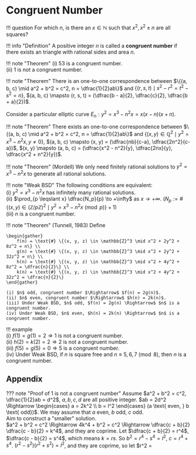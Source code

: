 # Congruent Number

!!! question
    For which $n$, is there an $x \in \mathbb{N}$ such that $x^2, x^2 \pm n$ are all squares?

!!! info "Definition"
    A positive integer $n$ is called a **congruent number** if there exists an triangle with rational sides and area $n$.

!!! note "Theorem"
    (i) $53$ is a congruent number.  
    (ii) $1$ is not a congruent number.

!!! note "Theorem"
    There is an one-to-one correspondence between $\{(a, b, c) \mid a^2 + b^2 = c^2, n = \dfrac{1}{2}ab\}$ and $\{(r, s, t) \mid s^2 -r^2 = t^2 - s^2 = n\}$, $(a, b, c) \mapsto (r, s, t) = (\dfrac{b - a}{2}, \dfrac{c}{2}, \dfrac{b + a}{2})$.

Consider a particular elliptic curve $E_n: y^2 = x^3 - n^2x = x(x - n)(x + n)$.

!!! note "Theorem"
    There exists an one-to-one correspondence between $\{(a, b, c) \mid a^2 + b^2 = c^2, n = \dfrac{1}{2}ab\}$ and $\{(x, y) \in \mathbb{Q}^2 \mid y^2 = x^3 - n^2x, y \neq 0\}$, $(a, b, c) \mapsto (x, y) = (\dfrac{nb}{c-a}, \dfrac{2n^2}{c-a})$, $(x, y) \mapsto (a, b, c) = (\dfrac{x^2 - n^2}{y}, \dfrac{2nx}{y}, \dfrac{x^2 + n^2}{y})$. 

!!! note "Theorem"
    (Mordell) We only need finitely rational solutions to $y^2 = x^3 - n^2x$ to generate all rational solutions.

!!! note "Weak BSD"
    The following conditions are equivalent:  
    (i) $y^2 = x^3 - n^2x$ has infinitely many rational solutions.  
    (ii) $\prod_{p \leqslant x} \dfrac{N_p}{p} \to +\infty$ as $x \to +\infty$. ($N_p := \text{#} \{(x, y) \in (\mathbb{Z}/p\mathbb{Z})^2 \mid y^2 = x^3 - n^2x \pmod p\} + 1$)  
    (iii) $n$ is a congruent number.

!!! note "Theorem"
    (Tunnell, 1983) Define 
    
    \begin{gather}
        f(n) = \text{#} \{(x, y, z) \in \mathbb{Z}^3 \mid x^2 + 2y^2 + 8z^2 = n\} \\
        g(n) = \text{#} \{(x, y, z) \in \mathbb{Z}^3 \mid x^2 + 2y^2 + 32z^2 = n\} \\
        h(n) = \text{#} \{(x, y, z) \in \mathbb{Z}^3 \mid x^2 + 4y^2 + 8z^2 = \dfrac{n}{2}\} \\
        k(n) = \text{#} \{(x, y, z) \in \mathbb{Z}^3 \mid x^2 + 4y^2 + 32z^2 = \dfrac{n}{2}\}
    \end{gather}

    (i) $n$ odd, congruent number $\Rightarrow$ $f(n) = 2g(n)$.  
    (ii) $n$ even, congruent number $\Rightarrow$ $h(n) = 2k(n)$.  
    (iii) Under Weak BSD, $n$ odd, $f(n) = 2g(n) \Rightarrow$ $n$ is a congruent number.  
    (iv) Under Weak BSD, $n$ even, $h(n) = 2k(n) \Rightarrow$ $n$ is a congruent number.

!!! example  
    (i) $f(1) = g(1) = 2 \Rightarrow 1$ is not a congruent number.  
    (ii) $h(2) = k(2) = 2 \Rightarrow 2$ is not a congruent number.  
    (iii) $f(5) = g(5) = 0 \Rightarrow 5$ is a congruent number.  
    (iv) Under Weak BSD, if $n$ is square free and $n \equiv 5, 6, 7 \pmod 8$, then $n$ is a congruent number.

## Appendix

??? note "Proof of $1$ is not a congruent number"
    Assume $a^2 + b^2 = c^2, \dfrac{1}{2}ab = d^2$, $a, b, c, d$ are all positive integer. $ab = 2d^2 \Rightarrow \begin{cases} a = 2k^2 \\ b = l^2 \end{cases} (a \text{ even, } b \text{ odd})$. We may assume that $a$ even, $b$ odd, $c$ odd.  
    Aim to construct a "smaller" solution.  
    $a^2 + b^2 = c^2 \Rightarrow 4k^4 + b^2 = c^2 \Rightarrow \dfrac{c + b}{2} \dfrac{c - b}{2} = k^4$, and they are coprime. Let $\dfrac{c + b}{2} = r^4$, $\dfrac{c - b}{2} = s^4$, which means $k = rs$. So $b^2 = r^4 - s^4 = l^2$, $c = r^4 + s^4$. $(r^2 - s^2)(r^2 + s^2) = l^2$, and they are coprime, so let $r^2 = 